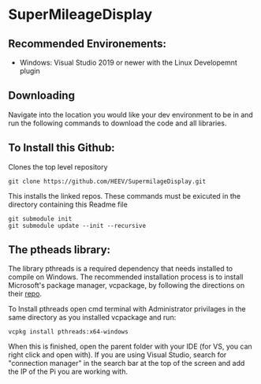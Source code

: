 # SuperMileageDisplay

## Recommended Environements:
- Windows: Visual Studio 2019 or newer with the Linux Developemnt plugin

## Downloading
Navigate into the location you would like your dev environment to be in and run the following commands to download the code and all libraries. 

## To Install this Github:
Clones the top level repository
```
git clone https://github.com/HEEV/SupermilageDisplay.git
```

This installs the linked repos. These commands must be exicuted in the directory containing this Readme file 
```
git submodule init
git submodule update --init --recursive
```

## The ptheads library:
The library pthreads is a required dependency that needs installed to compile on Windows. The recommended installation process is to install Microsoft's package manager, vcpackage, by following the directions on their [repo](https://github.com/Microsoft/vcpkg?msclkid=4263e668a79411ec8c22e54abcc67492&adlt=strict&toWww=1&redig=049C95C4D5C342F6BE12D46767C03E61).

To Install pthreads open cmd terminal with Administrator privilages in the same directory as you installed vcpackage and run:
```
vcpkg install pthreads:x64-windows
```
 When this is finished, open the parent folder with your IDE (for VS, you can right click and open with). If you are using Visual Studio, search for "connection manager" in 
 the search bar at the top of the screen and add the IP of the Pi you are working with.
